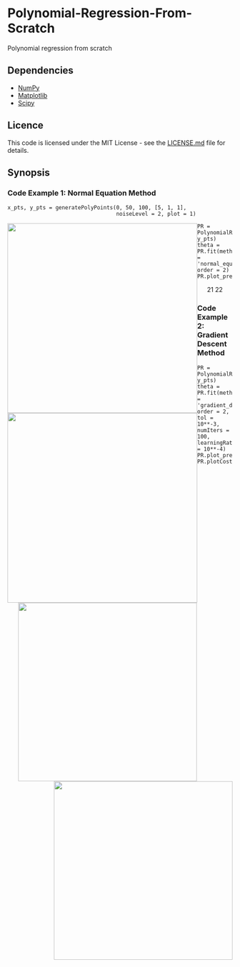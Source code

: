 # Polynomial-Regression-From-Scratch
Polynomial regression from scratch

## Dependencies
* [NumPy](http://www.numpy.org/)
* [Matplotlib](http://matplotlib.org/)
* [Scipy](https://www.scipy.org/)

## Licence
This code is licensed under the MIT License - see the [LICENSE.md](LICENSE.md) file for details.

## Synopsis

### Code Example 1: Normal Equation Method

```
x_pts, y_pts = generatePolyPoints(0, 50, 100, [5, 1, 1], 
                                  noiseLevel = 2, plot = 1)
```
<div align = "center">
<img style="float: left;" src="https://github.com/pickus91/Polynomial-Regression-From-Scratch/blob/master/Figures/sample_data.png"  height="350" width="425">
</div>

```
PR = PolynomialRegression(x_pts, y_pts)
theta = PR.fit(method = 'normal_equation', order = 2)
PR.plot_predictedPolyLine()
```
<div align = "center">
21
<img style="float: left;" src="https://github.com/pickus91/Polynomial-Regression-From-Scratch/blob/master/Figures/normalEQ_polyFit.png"  height="350" width="425">
22
</div>


### Code Example 2: Gradient Descent Method

```
PR = PolynomialRegression(x_pts, y_pts)
theta = PR.fit(method = 'gradient_descent',  order = 2, tol = 10**-3, numIters = 100, learningRate = 10**-4)
PR.plot_predictedPolyLine()
PR.plotCost()
```
<div>
<ul>        
<img style="float: left;" src="https://github.com/pickus91/Polynomial-Regression-From-Scratch/blob/master/Figures/gradientDescent_polyFit.png"  height="350" width="400">
<img style="float: right;" src="https://github.com/pickus91/Polynomial-Regression-From-Scratch/blob/master/Figures/cost_vs_iterations.png"  height="350" width="400">
 </ul>
</div>
